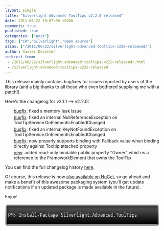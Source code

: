 ```yaml
---
layout: single
title: "Silverlight Advanced ToolTips v2.2.0 released"
date: 2011-06-22 19:07:00 +0200
comments: true
published: true
categories: ["post"]
tags: ["C#","Silverlight","Open source"]
alias: ["/2011/06/22/silverlight-advanced-tooltips-v220-released/"]
author: Xavier Decoster
redirect_from:
 - /2011/06/22/silverlight-advanced-tooltips-v220-released/.html
 - /silverlight-advanced-tooltips-v220-released
---
```

<p>This release mainly contains bugfixes for issues reported by users of the library (and a big thanks to all those who even bothered supplying me with a patch!).</p>

<p>Here's the changelog for v2.1.1 --&gt; v2.2.0:</p>

<ul style="margin-left: 0em; padding-left: 2em; list-style-type: none; list-style-image: url('http://i2.codeplex.com/Images/v17889/doublearrow.gif');">
<li style="margin-left: 0px; margin-bottom: 0.3em; margin-top: 0.3em; vertical-align: middle;"><span style="text-decoration: underline;">bugfix</span>: fixed a memory leak issue</li>
<li style="margin-left: 0px; margin-bottom: 0.3em; margin-top: 0.3em; vertical-align: middle;"><span style="text-decoration: underline;">bugfix</span>: fixed an internal NullReferenceException on ToolTipService.OnElementIsEnabledChanged</li>
<li style="margin-left: 0px; margin-bottom: 0.3em; margin-top: 0.3em; vertical-align: middle;"><span style="text-decoration: underline;">bugfix</span>: fixed an internal KeyNotFoundException on ToolTipService.OnElementIsEnabledChanged</li>
<li style="margin-left: 0px; margin-bottom: 0.3em; margin-top: 0.3em; vertical-align: middle;"><span style="text-decoration: underline;">bugfix</span>: now properly supports binding with Fallback value when binding directly against Tooltip attached property</li>
<li style="margin-left: 0px; margin-bottom: 0.3em; margin-top: 0.3em; vertical-align: middle;"><span style="text-decoration: underline;">new</span>: added read-only bindable public property "Owner" which is a reference to the FrameworkElement that owns the ToolTip</li>
</ul>

<p>You can find the full changelog history <a href="http://tooltipservice.codeplex.com/wikipage?title=ChangeLog" target="_blank">here</a>.</p>

<p>Of course, this release is now <a href="http://www.nuget.org/List/Packages/Silverlight.Advanced.ToolTips" target="_blank">also available on NuGet</a>, so go ahead and make a benefit of this awesome packaging system (you'll get update notifications if an updated package is made available in the future).</p>

<p>Enjoy!</p>

<p><img alt="" src="/images/2011-06-22/2011-6-nugetpackage_tooltipservice220.PNG" width="650" height="74" /></p>
